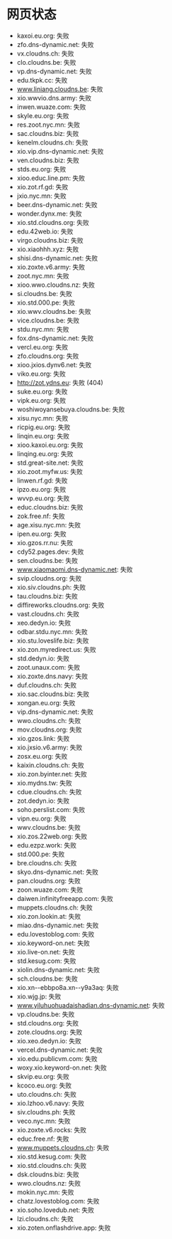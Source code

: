 # 网页状态
- kaxoi.eu.org: 失败
- zfo.dns-dynamic.net: 失败
- vx.cloudns.ch: 失败
- clo.cloudns.be: 失败
- vp.dns-dynamic.net: 失败
- edu.tkpk.cc: 失败
- www.liniang.cloudns.be: 失败
- xio.wwvio.dns.army: 失败
- inwen.wuaze.com: 失败
- skyle.eu.org: 失败
- res.zoot.nyc.mn: 失败
- sac.cloudns.biz: 失败
- kenelm.cloudns.ch: 失败
- xio.vip.dns-dynamic.net: 失败
- ven.cloudns.biz: 失败
- stds.eu.org: 失败
- xioo.educ.line.pm: 失败
- xio.zot.rf.gd: 失败
- jxio.nyc.mn: 失败
- beer.dns-dynamic.net: 失败
- wonder.dynx.me: 失败
- xio.std.cloudns.org: 失败
- edu.42web.io: 失败
- virgo.cloudns.biz: 失败
- xio.xiaohhh.xyz: 失败
- shisi.dns-dynamic.net: 失败
- xio.zoxte.v6.army: 失败
- zoot.nyc.mn: 失败
- xioo.wwo.cloudns.nz: 失败
- si.cloudns.be: 失败
- xio.std.000.pe: 失败
- xio.wwv.cloudns.be: 失败
- vice.cloudns.be: 失败
- stdu.nyc.mn: 失败
- fox.dns-dynamic.net: 失败
- vercl.eu.org: 失败
- zfo.cloudns.org: 失败
- xioo.jxios.dynv6.net: 失败
- viko.eu.org: 失败
- http://zot.ydns.eu: 失败 (404)
- suke.eu.org: 失败
- vipk.eu.org: 失败
- woshiwoyansebuya.cloudns.be: 失败
- xisu.nyc.mn: 失败
- ricpig.eu.org: 失败
- linqin.eu.org: 失败
- xioo.kaxoi.eu.org: 失败
- linqing.eu.org: 失败
- std.great-site.net: 失败
- xio.zoot.myfw.us: 失败
- linwen.rf.gd: 失败
- ipzo.eu.org: 失败
- wvvp.eu.org: 失败
- educ.cloudns.biz: 失败
- zok.free.nf: 失败
- age.xisu.nyc.mn: 失败
- ipen.eu.org: 失败
- xio.gzos.rr.nu: 失败
- cdy52.pages.dev: 失败
- sen.cloudns.be: 失败
- www.xiaomaomi.dns-dynamic.net: 失败
- svip.cloudns.org: 失败
- xio.siv.cloudns.ph: 失败
- tau.cloudns.biz: 失败
- diffireworks.cloudns.org: 失败
- vast.cloudns.ch: 失败
- xeo.dedyn.io: 失败
- odbar.stdu.nyc.mn: 失败
- xio.stu.loveslife.biz: 失败
- xio.zon.myredirect.us: 失败
- std.dedyn.io: 失败
- zoot.unaux.com: 失败
- xio.zoxte.dns.navy: 失败
- duf.cloudns.ch: 失败
- xio.sac.cloudns.biz: 失败
- xongan.eu.org: 失败
- vip.dns-dynamic.net: 失败
- wwo.cloudns.ch: 失败
- mov.cloudns.org: 失败
- xio.gzos.link: 失败
- xio.jxsio.v6.army: 失败
- zosx.eu.org: 失败
- kaixin.cloudns.ch: 失败
- xio.zon.byinter.net: 失败
- xio.mydns.tw: 失败
- cdue.cloudns.ch: 失败
- zot.dedyn.io: 失败
- soho.perslist.com: 失败
- vipn.eu.org: 失败
- wwv.cloudns.be: 失败
- xio.zos.22web.org: 失败
- edu.ezpz.work: 失败
- std.000.pe: 失败
- bre.cloudns.ch: 失败
- skyo.dns-dynamic.net: 失败
- pan.cloudns.org: 失败
- zoon.wuaze.com: 失败
- daiwen.infinityfreeapp.com: 失败
- muppets.cloudns.ch: 失败
- xio.zon.lookin.at: 失败
- miao.dns-dynamic.net: 失败
- edu.lovestoblog.com: 失败
- xio.keyword-on.net: 失败
- xio.live-on.net: 失败
- std.kesug.com: 失败
- xiolin.dns-dynamic.net: 失败
- sch.cloudns.be: 失败
- xio.xn--ebbpo8a.xn--y9a3aq: 失败
- xio.wjg.jp: 失败
- www.yiluhuohuadaishadian.dns-dynamic.net: 失败
- vp.cloudns.be: 失败
- std.cloudns.org: 失败
- zote.cloudns.org: 失败
- xio.xeo.dedyn.io: 失败
- vercel.dns-dynamic.net: 失败
- xio.edu.publicvm.com: 失败
- woxy.xio.keyword-on.net: 失败
- skvip.eu.org: 失败
- kcoco.eu.org: 失败
- uto.cloudns.ch: 失败
- xio.lzhoo.v6.navy: 失败
- siv.cloudns.ph: 失败
- veco.nyc.mn: 失败
- xio.zoxte.v6.rocks: 失败
- educ.free.nf: 失败
- www.muppets.cloudns.ch: 失败
- xio.std.kesug.com: 失败
- xio.std.cloudns.ch: 失败
- dsk.cloudns.biz: 失败
- wwo.cloudns.nz: 失败
- mokin.nyc.mn: 失败
- chatz.lovestoblog.com: 失败
- xio.soho.lovedub.net: 失败
- lzi.cloudns.ch: 失败
- xio.zoten.onflashdrive.app: 失败
